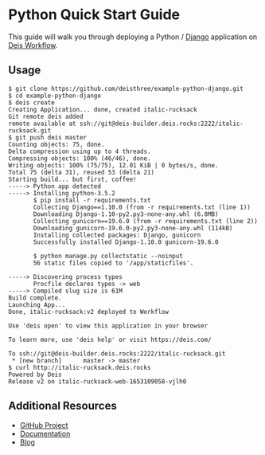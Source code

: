 # Python Quick Start Guide

This guide will walk you through deploying a Python / [Django](https://www.djangoproject.com/) application on [Deis Workflow][].

## Usage

```console
$ git clone https://github.com/deisthree/example-python-django.git
$ cd example-python-django
$ deis create
Creating Application... done, created italic-rucksack
Git remote deis added
remote available at ssh://git@deis-builder.deis.rocks:2222/italic-rucksack.git
$ git push deis master
Counting objects: 75, done.
Delta compression using up to 4 threads.
Compressing objects: 100% (46/46), done.
Writing objects: 100% (75/75), 12.01 KiB | 0 bytes/s, done.
Total 75 (delta 31), reused 53 (delta 21)
Starting build... but first, coffee!
-----> Python app detected
-----> Installing python-3.5.2
       $ pip install -r requirements.txt
       Collecting Django==1.10.0 (from -r requirements.txt (line 1))
       Downloading Django-1.10-py2.py3-none-any.whl (6.8MB)
       Collecting gunicorn==19.6.0 (from -r requirements.txt (line 2))
       Downloading gunicorn-19.6.0-py2.py3-none-any.whl (114kB)
       Installing collected packages: Django, gunicorn
       Successfully installed Django-1.10.0 gunicorn-19.6.0

       $ python manage.py collectstatic --noinput
       56 static files copied to '/app/staticfiles'.

-----> Discovering process types
       Procfile declares types -> web
-----> Compiled slug size is 61M
Build complete.
Launching App...
Done, italic-rucksack:v2 deployed to Workflow

Use 'deis open' to view this application in your browser

To learn more, use 'deis help' or visit https://deis.com/

To ssh://git@deis-builder.deis.rocks:2222/italic-rucksack.git
 * [new branch]      master -> master
$ curl http://italic-rucksack.deis.rocks
Powered by Deis
Release v2 on italic-rucksack-web-1653109058-vjlh0
```

## Additional Resources

* [GitHub Project](https://github.com/deisthree/workflow)
* [Documentation](https://deis.com/docs/workflow/)
* [Blog](https://deis.com/blog/)

[Deis Workflow]: https://github.com/deisthree/workflow#readme
